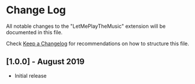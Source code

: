 # Change Log

All notable changes to the "LetMePlayTheMusic" extension will be documented in this file.

Check [Keep a Changelog](http://keepachangelog.com/) for recommendations on how to structure this file.

## [1.0.0] - August 2019
- Initial release